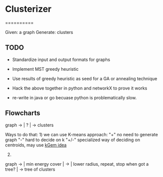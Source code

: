 # Clusterizer
==========

Given: a graph 
Generate: clusters

## TODO
* Standardize input and output formats for graphs
* Implement MST greedy heuristic
* Use results of greedy heuristic as seed for a GA or annealing technique

* Hack the above together in python and networkX to prove it works

* re-write in java or go becuase python is problematically slow.


## Flowcharts

graph -> |   ?    | ->  clusters

Ways to do that:
1)
we can use K-means approach:
"+" no need to generate graph
"-" hard to decide on k
"+/-" specialized way of deciding on centroids, may use [kGem idea](http://alan.cs.gsu.edu/NGS/?q=content/kgem)

2) 
graph -> |  min energy cover  | -> |  lower radius, repeat, stop when got a tree? | ->  tree of clusters

        
         
         
